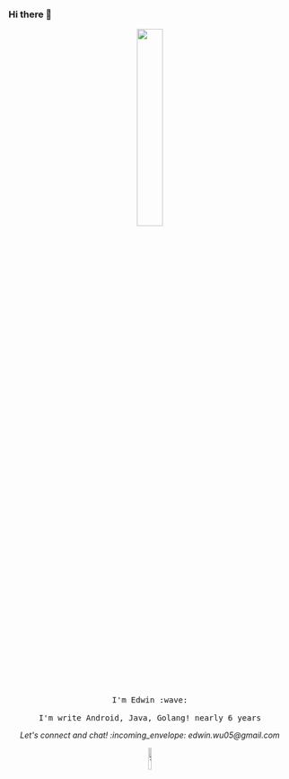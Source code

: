 ### Hi there 👋

<!--
**why168/why168** is a ✨ _special_ ✨ repository because its `README.md` (this file) appears on your GitHub profile.

Here are some ideas to get you started:

- 🔭 I’m currently working on ...
- 🌱 I’m currently learning ...
- 👯 I’m looking to collaborate on ...
- 🤔 I’m looking for help with ...
- 💬 Ask me about ...
- 📫 How to reach me: ...
- 😄 Pronouns: ...
- ⚡ Fun fact: ...
-->

<p align="center">
  <img src="https://cdn.jsdelivr.net/gh/why168/resources@master/blog/hello_word_gif.gif" width="30%">
  <br><br>
  <samp>
    I'm Edwin :wave:
    <br><br>
    I'm write Android, Java, Golang! nearly 6 years
    <br>
  </samp>
</p>

<p align="center">
  <i> Let's connect and chat! :incoming_envelope: edwin.wu05@gmail.com</i>
</p>
<p align="center">
  <a href="https://t.me/master0055"><img src="https://cdn.jsdelivr.net/gh/why168/resources@master/blog/t_logo.svg" alt="Telegram" width="10%"> </a>
</p>
